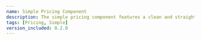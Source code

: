 ```yaml
---
name: Simple Pricing Component
description: The simple pricing component features a clean and straightforward design, making it easy for users to find the information they need without any distractions.
tags: [Pricing, Simple]
version_included: 0.2.0
---
```

